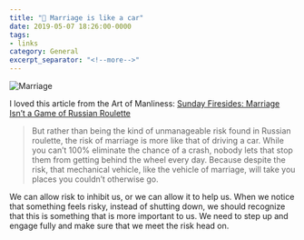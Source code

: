 ```yaml
---
title: "🔗 Marriage is like a car"
date: 2019-05-07 18:26:00-0000
tags:
- links
category: General
excerpt_separator: "<!--more-->"
---
```


![Marriage](https://content.artofmanliness.com/uploads/2019/05/Russian-Roulette-Header-2.jpg)

I loved this article from the Art of Manliness: [Sunday Firesides: Marriage Isn’t a Game of Russian Roulette](https://www.artofmanliness.com/articles/sunday-firesides-marriage-isnt-a-game-of-russian-roulette/)

> But rather than being the kind of unmanageable risk found in Russian roulette, the risk of marriage is more like that of driving a car. While you can’t 100% eliminate the chance of a crash, nobody lets that stop them from getting behind the wheel every day. Because despite the risk, that mechanical vehicle, like the vehicle of marriage, will take you places you couldn’t otherwise go.

We can allow risk to inhibit us, or we can allow it to help us. When we notice that something feels risky, instead of shutting down, we should recognize that this is something that is more important to us. We need to step up and engage fully and make sure that we meet the risk head on.

<!--more-->